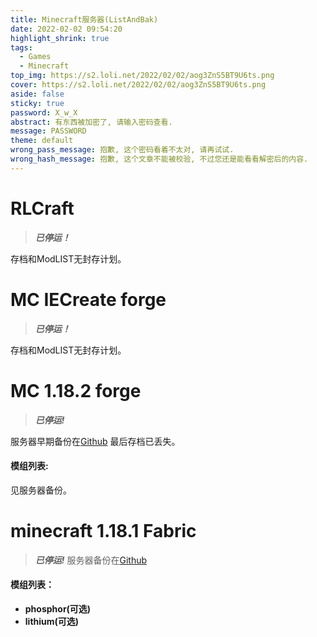 ```yaml
---
title: Minecraft服务器(ListAndBak)
date: 2022-02-02 09:54:20
highlight_shrink: true
tags:
  - Games
  - Minecraft
top_img: https://s2.loli.net/2022/02/02/aog3ZnS5BT9U6ts.png
cover: https://s2.loli.net/2022/02/02/aog3ZnS5BT9U6ts.png
aside: false
sticky: true
password: X_w_X
abstract: 有东西被加密了, 请输入密码查看.
message: PASSWORD
theme: default
wrong_pass_message: 抱歉, 这个密码看着不太对, 请再试试.
wrong_hash_message: 抱歉, 这个文章不能被校验, 不过您还是能看看解密后的内容.
---
```

# RLCraft
>***已停运！***

存档和ModLIST无封存计划。

<!-- <html>
<script src="https://oss.xwxstudio.com/js/mycounter.js">
</script>
<p>
    Status: <b><span id = 'stat'>Requesting...</span></b>
    <br>
    Players: <b><span id = 'players'>*</span></b>
    <br>
    List: <b><span id = 'names'>*</span></b>
</p>
</html> -->

# MC IECreate forge
> ***已停运！***

存档和ModLIST无封存计划。

# MC 1.18.2 forge

> ***已停运!***

服务器早期备份在[Github](https://github.com/XwX12596/Forge1.18.2)
最后存档已丢失。

#### 模组列表:
见服务器备份。

# minecraft 1.18.1 Fabric

> ***已停运!***
服务器备份在[Github](https://github.com/XwX12596/Fabric118)

#### 模组列表：
- **phosphor(可选)**
- **lithium(可选)**

